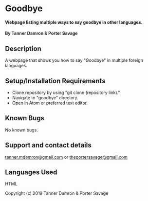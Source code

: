 # Goodbye

#### Webpage listing multiple ways to say goodbye in other languages.

#### By Tanner Damron & Porter Savage

## Description

A webpage that shows you how to say "Goodbye" in multiple foreign languages.

## Setup/Installation Requirements

* Clone repository by using "git clone (repository link)."
* Navigate to "goodbye" directory.
* Open in Atom or preferred text editor.

## Known Bugs

No known bugs.

## Support and contact details

tanner.mdamron@gmail.com or theportersavage@gmail.com

## Languages Used

HTML

Copyright (c) 2019 Tanner Damron & Porter Savage
